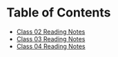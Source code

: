 # Table of Contents

- [Class 02 Reading Notes](class-02.md)
- [Class 03 Reading Notes](class-03.md)
- [Class 04 Reading Notes](class-04.md)